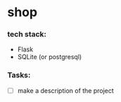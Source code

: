 # shop
### tech stack:
- Flask 
- SQLite (or postgresql)

### Tasks:
- [ ] make a description of the project
